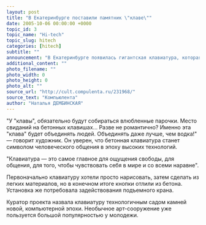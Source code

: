 ```yaml
---
layout: post
title: "В Екатеринбурге поставили памятник \"клаве\""
date: 2005-10-06 00:00:00 +0000
topic_id: 3
topic_name: "Hi-tech"
topic_slug: hitech
categories: [hitech]
subtitle: ""
announcement: "В Екатеринбурге появилась гигантская клавиатура, которая вполне может попасть в Книгу рекордов Гиннеса. \"Клава\" установлена на городской набережной, каждая её кнопка весит около центнера, а самая большая клавиша, пробел, полтонны. Идея поставить памятник атрибуту любого офиса пришла в голову уральскому художнику Анатолию Вяткину. Над созданием бетонной \"клавы\" создатель трудился больше месяца."
additional_content: ""
photo_filename: ""
photo_width: 0
photo_height: 0
photo_alt: ""
source_url: "http://cult.compulenta.ru/231968/"
source_text: "Компьюлента"
author: "Наталья ДЕМБИНСКАЯ"
---
```

"У "клавы", обязательно будут собираться влюбленные парочки. Место свиданий на бетонных клавишах... Разве не романтично? Именно эта "клава" будет объединять людей. Объединять даже лучше, чем водка!" &mdash; говорит художник. Он уверен, что бетонная клавиатура станет символом человеческого общения в эпоху высоких технологий.

"Клавиатура &mdash; это самое главное для ощущения свободы, для общения, для того, чтобы чувствовать себя в мире и со всеми наравне".

Первоначально клавиатуру хотели просто нарисовать, затем сделать из легких материалов, но в конечном итоге кнопки отлили из бетона. Установка же потребовала задействования подъемного крана.

Куратор проекта назвала клавиатуру технологичным садом камней новой, компьютерной эпохи. Необычное арт-сооружение уже пользуется большой популярностью у молодежи.
